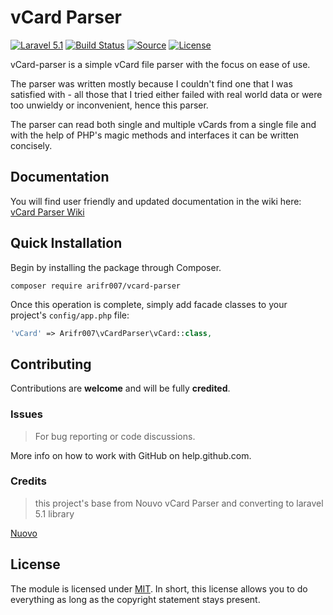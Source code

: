 # vCard Parser
[![Laravel 5.1](https://img.shields.io/badge/Laravel-5.1-orange.svg?style=flat-square)](http://laravel.com)
[![Build Status](https://img.shields.io/badge/build-dev--master-lightgrey.svg?style=flat-square)](https://github.com/arifr007/vcard-parser)
[![Source](https://img.shields.io/badge/source-arifr007%2Fvcard--parser-blue.svg?style=flat-square)](https://github.com/arifr007/vcard-parser)
[![License](http://img.shields.io/badge/license-MIT-brightgreen.svg?style=flat-square)](https://tldrlegal.com/license/mit-license)

vCard-parser is a simple vCard file parser with the focus on ease of use.

The parser was written mostly because I couldn't find one that I was satisfied with - all those that I tried either failed with real world data or were too unwieldy or inconvenient, hence this parser.

The parser can read both single and multiple vCards from a single file and with the help of PHP's magic methods and interfaces it can be written concisely.

Documentation
-------------
You will find user friendly and updated documentation in the wiki here: [vCard Parser Wiki](https://github.com/arifr007/vcard-parser/wiki)

Quick Installation
------------------
Begin by installing the package through Composer.

```
composer require arifr007/vcard-parser
```

Once this operation is complete, simply add facade classes to your project's `config/app.php` file:

```php
'vCard' => Arifr007\vCardParser\vCard::class,
```

## Contributing

Contributions are **welcome** and will be fully **credited**.

### Issues

> For bug reporting or code discussions.

More info on how to work with GitHub on help.github.com.

### Credits
> this project's base from Nouvo vCard Parser and converting to laravel 5.1 library

[Nuovo](https://github.com/nuovo/vCard-parser)

## License

The module is licensed under [MIT](./LICENSE.md). In short, this license allows you to do everything as long as the copyright statement stays present.